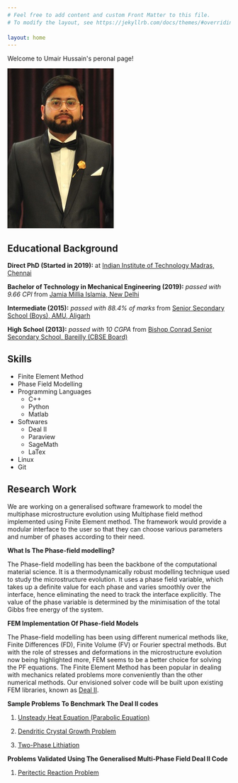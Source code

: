 ```yaml
---
# Feel free to add content and custom Front Matter to this file.
# To modify the layout, see https://jekyllrb.com/docs/themes/#overriding-theme-defaults

layout: home
---
```

Welcome to Umair Hussain's peronal page!

![Umair Hussain](/images/dp.jpg)

## Educational Background
**Direct PhD (Started in 2019):** at [Indian Institute of Technology Madras, Chennai](https://mech.iitm.ac.in/meiitm/)

**Bachelor of Technology in Mechanical Engineering (2019):** *passed with 9.66 CPI* from [Jamia Millia Islamia, New Delhi](https://www.jmi.ac.in/mechanical)

**Intermediate (2015):** *passed with 88.4% of marks* from [Senior Secondary School (Boys), AMU, Aligarh](https://www.amu.ac.in/schools/saiyyid-hamid-senior-secondary-school-boys/home-page)

**High School (2013):** *passed with 10 CGPA* from [Bishop Conrad Senior Secondary School, Bareilly (CBSE Board)](https://bcsbareilly.com/)

## Skills
- Finite Element Method
- Phase Field Modelling
- Programming Languages
  - C++
  - Python
  - Matlab
- Softwares
  - Deal II
  - Paraview
  - SageMath
  - LaTex
- Linux
- Git

## Research Work
We are working on a generalised software framework to model the multiphase microstructure evolution using Multiphase field method implemented using 
Finite Element method. The framework would provide a modular interface to the user so that they can choose various parameters and number of phases according 
to their need.

**What Is The Phase-field modelling?**

The Phase-field modelling has been the backbone of the computational material science. It is a thermodynamically robust modelling technique used to study 
the microstructure evolution. It uses a phase field variable, which takes up a definite value for each phase and varies smoothly over the interface, hence 
eliminating the need to track the interface explicitly. The value of the phase variable is determined by the minimisation of the total Gibbs free energy of 
the system.

**FEM Implementation Of Phase-field Models**

The Phase-field modelling has been using different numerical methods like, Finite Differences (FD), Finite Volume (FV) or Fourier spectral methods. But with
the role of stresses and deformations in the microstructure evolution now being highlighted more, FEM seems to be a better choice for solving the PF equations.
The Finite Element Method has been popular in dealing with mechanics related problems more conveniently than the other numerical methods. Our envisioned solver code 
will be built upon existing FEM libraries, known as [Deal II](https://www.dealii.org/).

**Sample Problems To Benchmark The Deal II codes**

1. [Unsteady Heat Equation (Parabolic Equation)](https://umairhussaincmm.github.io/heat-equation/)

2. [Dendritic Crystal Growth Problem](https://umairhussaincmm.github.io/kobayashi/)

3. [Two-Phase Lithiation](https://umairhussaincmm.github.io/2phaselith/)

**Problems Validated Using The Generalised Multi-Phase Field Deal II Code**

1. [Peritectic Reaction Problem](https://umairhussaincmm.github.io/peritectic/)